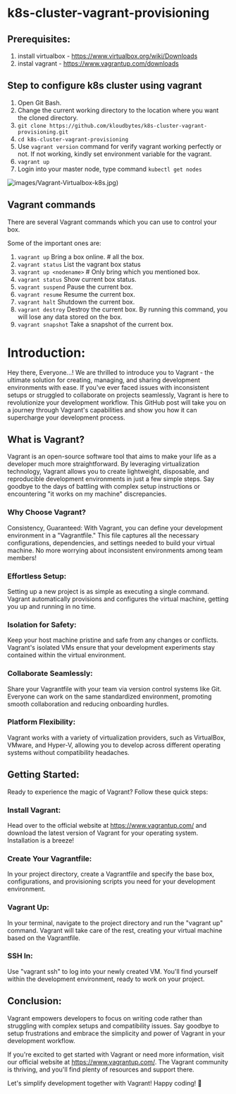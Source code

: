 # k8s-cluster-vagrant-provisioning

## Prerequisites:

1. install virtualbox - https://www.virtualbox.org/wiki/Downloads
2. instal vagrant - https://www.vagrantup.com/downloads

## Step to configure k8s cluster using vagrant

1. Open Git Bash. 
2. Change the current working directory to the location where you want the cloned directory.
3. `git clone https://github.com/kloudbytes/k8s-cluster-vagrant-provisioning.git`
4. `cd k8s-cluster-vagrant-provisioning`
5.  Use `vagrant version` command for verify vagrant working perfectly or not. If not working, kindly set environment variable for the vagrant.
6.  `vagrant up`
7.  Login into your master node, type command `kubectl get nodes`

![images/Vagrant-Virtualbox-k8s.jpg](https://github.com/kloudbytes/certified-kubernetes-administator/blob/main/images/Vagrant-Virtualbox-k8s.jpg))

## Vagrant commands

There are several Vagrant commands which you can use to control your box.

Some of the important ones are:

1.  `vagrant up` Bring a box online. # all the box.
2.  `vagrant status` List the vagrant box status
3.  `vagrant up <nodename>` # Only bring which you mentioned box.
4.  `vagrant status` Show current box status.
5.  `vagrant suspend` Pause the current box.
6.  `vagrant resume` Resume the current box.
7.  `vagrant halt` Shutdown the current box.
8.  `vagrant destroy` Destroy the current box. By running this command, you will lose any data stored on the box.
9.  `vagrant snapshot` Take a snapshot of the current box.

# Introduction:

Hey there, Everyone...! We are thrilled to introduce you to Vagrant - the ultimate solution for creating, managing, and sharing development environments with ease. If you've ever faced issues with inconsistent setups or struggled to collaborate on projects seamlessly, Vagrant is here to revolutionize your development workflow. This GitHub post will take you on a journey through Vagrant's capabilities and show you how it can supercharge your development process.

## What is Vagrant?
Vagrant is an open-source software tool that aims to make your life as a developer much more straightforward. By leveraging virtualization technology, Vagrant allows you to create lightweight, disposable, and reproducible development environments in just a few simple steps. Say goodbye to the days of battling with complex setup instructions or encountering "it works on my machine" discrepancies.

### Why Choose Vagrant?
Consistency, Guaranteed: With Vagrant, you can define your development environment in a "Vagrantfile." This file captures all the necessary configurations, dependencies, and settings needed to build your virtual machine. No more worrying about inconsistent environments among team members!

###  Effortless Setup: 

Setting up a new project is as simple as executing a single command. Vagrant automatically provisions and configures the virtual machine, getting you up and running in no time.

###  Isolation for Safety: 

Keep your host machine pristine and safe from any changes or conflicts. Vagrant's isolated VMs ensure that your development experiments stay contained within the virtual environment.

###  Collaborate Seamlessly: 

Share your Vagrantfile with your team via version control systems like Git. Everyone can work on the same standardized environment, promoting smooth collaboration and reducing onboarding hurdles.

### Platform Flexibility: 

Vagrant works with a variety of virtualization providers, such as VirtualBox, VMware, and Hyper-V, allowing you to develop across different operating systems without compatibility headaches.

## Getting Started:
Ready to experience the magic of Vagrant? Follow these quick steps:

###  Install Vagrant: 

Head over to the official website at https://www.vagrantup.com/ and download the latest version of Vagrant for your operating system. Installation is a breeze!

###  Create Your Vagrantfile:

In your project directory, create a Vagrantfile and specify the base box, configurations, and provisioning scripts you need for your development environment.

### Vagrant Up:

In your terminal, navigate to the project directory and run the "vagrant up" command. Vagrant will take care of the rest, creating your virtual machine based on the Vagrantfile.

###  SSH In: 
Use "vagrant ssh" to log into your newly created VM. You'll find yourself within the development environment, ready to work on your project.

## Conclusion:

Vagrant empowers developers to focus on writing code rather than struggling with complex setups and compatibility issues. Say goodbye to setup frustrations and embrace the simplicity and power of Vagrant in your development workflow.

If you're excited to get started with Vagrant or need more information, visit our official website at https://www.vagrantup.com/. The Vagrant community is thriving, and you'll find plenty of resources and support there.

Let's simplify development together with Vagrant! Happy coding! 🚀

